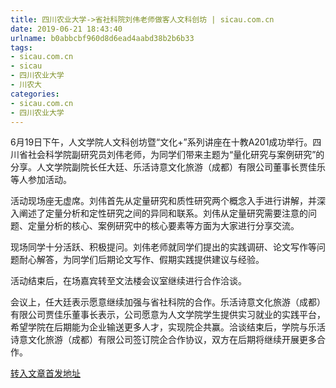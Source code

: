 ```yaml
---
title: 四川农业大学->省社科院刘伟老师做客人文科创坊 | sicau.com.cn
date: 2019-06-21 18:43:40
urlname: b0abbcbf960d8d6ead4aabd38b2b6b33
tags: 
- sicau.com.cn
- sicau
- 四川农业大学
- 川农大
categories:
- sicau.com.cn
- 四川农业大学
---
```



6月19日下午，人文学院人文科创坊暨“文化+”系列讲座在十教A201成功举行。四川省社会科学院副研究员刘伟老师，为同学们带来主题为“量化研究与案例研究”的分享。人文学院副院长任大廷、乐活诗意文化旅游（成都）有限公司董事长贾佳乐等人参加活动。

活动现场座无虚席。刘伟首先从定量研究和质性研究两个概念入手进行讲解，并深入阐述了定量分析和定性研究之间的异同和联系。刘伟从定量研究需要注意的问题、定量分析的核心、案例研究中的核心要素等方面为大家进行分享交流。

现场同学十分活跃、积极提问。刘伟老师就同学们提出的实践调研、论文写作等问题耐心解答，为同学们后期论文写作、假期实践提供建议与经验。

活动结束后，在场嘉宾转至文法楼会议室继续进行合作洽谈。

会议上，任大廷表示愿意继续加强与省社科院的合作。乐活诗意文化旅游（成都）有限公司贾佳乐董事长表示，公司愿意为人文学院学生提供实习就业的实践平台，希望学院在后期能为企业输送更多人才，实现院企共赢。洽谈结束后，学院与乐活诗意文化旅游（成都）有限公司签订院企合作协议，双方在后期将继续开展更多合作。





[转入文章首发地址](https://news.sicau.edu.cn/info/1078/52229.htm)